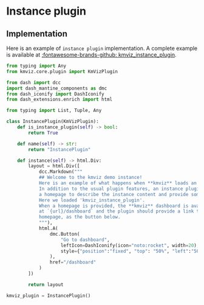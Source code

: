 # Instance plugin

## Implementation

Here is an example of `instance plugin` implementation. A complete example is available at [:fontawesome-brands-github: kmviz_instance_plugin](https://github.com/tlemane/kmviz/plugins/kmviz_instance_plugin).

```py
from typing import Any
from kmviz.core.plugin import KmVizPlugin

from dash import dcc
import dash_mantine_components as dmc
from dash_iconify import DashIconify
from dash_extensions.enrich import html

from typing import List, Tuple, Any

class InstancePlugin(KmVizPlugin):
    def is_instance_plugin(self) -> bool:
        return True

    def name(self) -> str:
        return "InstancePlugin"

    def instance(self) -> html.Div:
        layout = html.Div([
            dcc.Markdown("""
            ## Welcome to the kmviz demo instance!
            Here is an example of what happens when **kmviz** loads an *instance* plugin.
            In addition to the usual plugin features, an instance plugin can provide
            a homepage to describe the instance content and provide some help.
            Here we loaded 'kmviz_instance_plugin'.
            When a homepage is provided, the **kmviz** dashboard is available
            at `{url}/dashboard` and the plugin should provide a link to it on the
            homepage, as the button below.
            """),
            html.A(
                dmc.Button(
                    "Go to dashboard",
                    leftIcon=DashIconify(icon="noto:rocket", width=20),
                    style={"position":"fixed", "top": "50%", "left":"50%"}
                ),
                href="/dashboard"
            )
        ])

        return layout

kmviz_plugin = InstancePlugin()
```